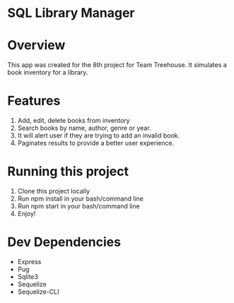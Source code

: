 # SQL Library Manager

# Overview

This app was created for the 8th project for Team Treehouse. It simulates a book inventory for a library.

# Features

1. Add, edit, delete books from inventory
2. Search books by name, author, genre or year.
3. It will alert user if they are trying to add an invalid book.
4. Paginates results to provide a better user experience.

# Running this project

1. Clone this project locally
2. Run npm install in your bash/command line
3. Run npm start in your bash/command line
4. Enjoy!

# Dev Dependencies

- Express
- Pug
- Sqlite3
- Sequelize
- Sequelize-CLI
